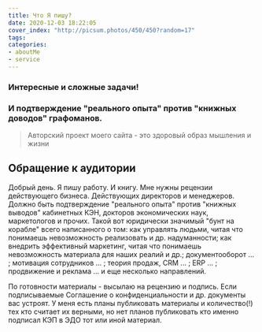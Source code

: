 ```yaml
---
title: Что Я пишу?
date: 2020-12-03 18:22:05
cover_index: "http://picsum.photos/450/450?random=17"
tags:
categories:
- aboutMe
- service
---
```


### Интересные и сложные задачи!

### И подтверждение "реального опыта" против "книжных доводов" графоманов.

<!-- more -->

> Авторский проект моего сайта - это здоровый образ мышления и жизни

## Обращение к аудитории

Добрый день.
Я пишу работу. И книгу.
Мне нужны рецензии действующего бизнеса. Действующих директоров и менеджеров. Должно быть подтверждение "реального опыта" против "книжных выводов" кабинетных КЭН, докторов экономических наук, маркетологов и прочих. Такой вот юридически значимый "бунт на корабле" всего написанного о том: как управлять людьми, читая что понимаешь невозможность реализовать и др. надуманности; как внедрить эффективный маркетинг, читая что понимаешь невозможность материала для наших реалий и др.; документооборот ... ; мотивация сотрудников ... ; теория продаж, CRM ... ; ERP ... ; продвижение и реклама ... и еще несколько направлений.

По готовности материалы - высылаю на рецензию и подпись. Если подписываемые Соглашение о конфиденциальности и др. документы вас устроят. У меня есть планы публиковать материалы и количество(!) тех кто считает их верными, но нет планов публиковать кто именно подписал КЭП в ЭДО тот или иной материал.

